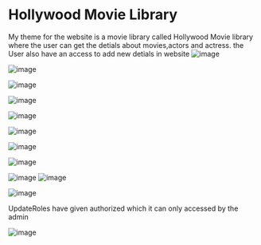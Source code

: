 # Hollywood Movie Library

My theme for the website is a movie library called Hollywood Movie library where the user can get the detials about movies,actors and actress. the User also have an access to add new detials in website
![image](https://user-images.githubusercontent.com/60622536/78964581-af38bb00-7ac8-11ea-910e-5f754ea19a01.png)

![image](https://user-images.githubusercontent.com/60622536/78964588-b8c22300-7ac8-11ea-8580-5e8e2b126e28.png)

![image](https://user-images.githubusercontent.com/60622536/78964602-c11a5e00-7ac8-11ea-83cc-82e8f6196f28.png)

![image](https://user-images.githubusercontent.com/60622536/78964626-d4c5c480-7ac8-11ea-9c00-5a3150f229b6.png)

![image](https://user-images.githubusercontent.com/60622536/78964660-f626b080-7ac8-11ea-9723-915d4a46f0cc.png)

![image](https://user-images.githubusercontent.com/60622536/78964684-076fbd00-7ac9-11ea-8fd9-2fc600a571f8.png)

![image](https://user-images.githubusercontent.com/60622536/78964710-1191bb80-7ac9-11ea-8fca-7023ed1c3fbb.png)

![image](https://user-images.githubusercontent.com/60622536/78964720-19516000-7ac9-11ea-9092-8c45cade159e.png)

![image](https://user-images.githubusercontent.com/60622536/78964790-2ec68a00-7ac9-11ea-9d32-a2e0b96b40e3.png)
![image](https://user-images.githubusercontent.com/60622536/78964802-3a19b580-7ac9-11ea-8b36-8fb4dee21389.png)

![image](https://user-images.githubusercontent.com/60622536/78964829-4271f080-7ac9-11ea-87bb-d34368d50d75.png)

UpdateRoles have given authorized which it can only accessed by the admin

![image](https://user-images.githubusercontent.com/60622536/78964846-50277600-7ac9-11ea-8228-a83fd770cb93.png)
